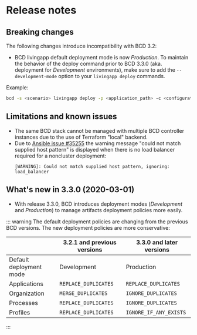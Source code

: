 # Release notes

## Breaking changes
The following changes introduce incompatibility with BCD 3.2:
* BCD livingapp default deployment mode is now _Production_. To maintain the behavior of the deploy command prior to BCD 3.3.0 (aka. deployment for _Development_ environments), make sure to add the `--development-mode` option to your `livingapp deploy` commands.

Example:

```bash
bcd -s <scenario> livingapp deploy -p <application_path> -c <configuration_path> --development-mode
```

## Limitations and known issues

* The same BCD stack cannot be managed with multiple BCD controller instances due to the use of Terraform "local" backend.
* Due to [Ansible issue #35255](https://github.com/ansible/ansible/issues/35255) the warning message "could not match supplied host pattern" is displayed when there is no load balancer required for a noncluster deployment:
  ```
  [WARNING]: Could not match supplied host pattern, ignoring: load_balancer
  ```

## What's new in 3.3.0 (2020-03-01)

* With release 3.3.0, BCD introduces deployment modes (_Development_ and _Production_) to manage artifacts deployment policies more easily.

::: warning
The default deployment policies are changing from the previous BCD versions. 
The new deployment policies are more conservative:

|                          |3.2.1 and previous versions                          |3.3.0 and later versions                                                 |
|--------------------------|-----------------------------------------------------|-------------------------------------------------------|
|Default deployment mode   |Development                                          |Production                                             |
|Applications              |<code class="descclassname">REPLACE_DUPLICATES</code>|<code class="descclassname">REPLACE_DUPLICATES</code>  |
|Organization              |<code class="descclassname">MERGE_DUPLICATES</code>  |<code class="descclassname">IGNORE_DUPLICATES</code>   |
|Processes                 |<code class="descclassname">REPLACE_DUPLICATES</code>|<code class="descclassname">IGNORE_DUPLICATES</code>   |
|Profiles                  |<code class="descclassname">REPLACE_DUPLICATES</code>|<code class="descclassname">IGNORE_IF_ANY_EXISTS</code>|

:::
